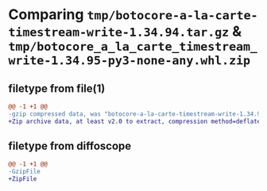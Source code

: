 # Comparing `tmp/botocore-a-la-carte-timestream-write-1.34.94.tar.gz` & `tmp/botocore_a_la_carte_timestream_write-1.34.95-py3-none-any.whl.zip`

## filetype from file(1)

```diff
@@ -1 +1 @@
-gzip compressed data, was "botocore-a-la-carte-timestream-write-1.34.94.tar", last modified: Tue Apr 30 01:01:42 2024, max compression
+Zip archive data, at least v2.0 to extract, compression method=deflate
```

## filetype from diffoscope

```diff
@@ -1 +1 @@
-GzipFile
+ZipFile
```

